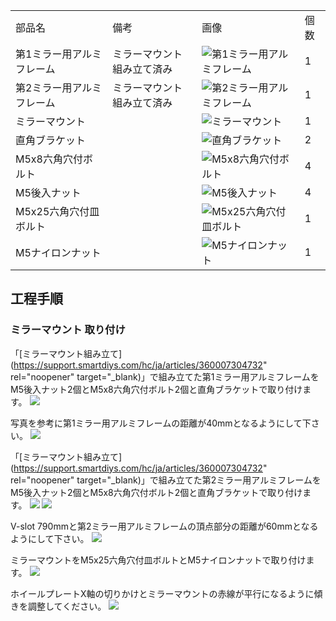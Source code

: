 <table class="packing-list">
    <tbody>
        <tr>
            <td>部品名</td>
            <td>備考</td>
            <td class="packing-img">画像</td>
            <td>個数</td>
        </tr>
        <tr>
            <td>第1ミラー用アルミフレーム</td>
            <td>ミラーマウント組み立て済み</td>
            <td><img src="images/029/packing/037.jpg" alt="第1ミラー用アルミフレーム"/></td>
            <td>1</td>
        </tr>
        <tr>
            <td>第2ミラー用アルミフレーム</td>
            <td>ミラーマウント組み立て済み</td>
            <td><img src="images/029/packing/038.jpg" alt="第2ミラー用アルミフレーム"/></td>
            <td>1</td>
        </tr>
        <tr>
            <td>ミラーマウント</td>
            <td></td>
            <td><img src="images/029/packing/036.jpg" alt="ミラーマウント"/></td>
            <td>1</td>
        </tr>
        <tr>
            <td>直角ブラケット</td>
            <td></td>
            <td><img src="images/029/packing/166.jpg" alt="直角ブラケット"/></td>
            <td>2</td>
        </tr>
        <tr>
            <td>M5x8六角穴付ボルト</td>
            <td></td>
            <td><img src="images/029/packing/144.jpg" alt="M5x8六角穴付ボルト"/></td>
            <td>4</td>
        </tr>
        <tr>
            <td>M5後入ナット</td>
            <td></td>
            <td><img src="images/029/packing/139.jpg" alt="M5後入ナット"/></td>
            <td>4</td>
        </tr>
        <tr>
            <td>M5x25六角穴付皿ボルト</td>
            <td></td>
            <td><img src="images/029/packing/150.jpg" alt="M5x25六角穴付皿ボルト"/></td>
            <td>1</td>
        </tr>
        <tr>
            <td>M5ナイロンナット</td>
            <td></td>
            <td><img src="images/029/packing/141.jpg" alt="M5ナイロンナット"/></td>
            <td>1</td>
        </tr>
    </tbody>
</table>

## 工程手順

### ミラーマウント 取り付け

「[ミラーマウント組み立て](https://support.smartdiys.com/hc/ja/articles/360007304732" rel="noopener" target="_blank)」で組み立てた第1ミラー用アルミフレームをM5後入ナット2個とM5x8六角穴付ボルト2個と直角ブラケットで取り付けます。
<img src="images/029/000.jpg"/>

写真を参考に第1ミラー用アルミフレームの距離が40mmとなるようにして下さい。
<img src="images/029/001.jpg"/>

「[ミラーマウント組み立て](https://support.smartdiys.com/hc/ja/articles/360007304732" rel="noopener" target="_blank)」で組み立てた第2ミラー用アルミフレームをM5後入ナット2個とM5x8六角穴付ボルト2個と直角ブラケットで取り付けます。
<img src="images/029/002.jpg"/>
<img src="images/029/003.jpg"/>

V-slot 790mmと第2ミラー用アルミフレームの頂点部分の距離が60mmとなるようにして下さい。
<img src="images/029/004.jpg"/>

ミラーマウントをM5x25六角穴付皿ボルトとM5ナイロンナットで取り付けます。
<img src="images/029/005.jpg"/>

ホイールプレートX軸の切りかけとミラーマウントの赤線が平行になるように傾きを調整してください。
<img src="images/029/006.jpg"/>